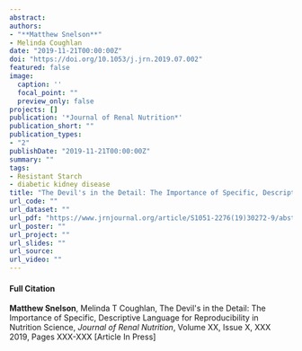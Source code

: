 ```yaml
---
abstract: 
authors:
- "**Matthew Snelson**"
- Melinda Coughlan
date: "2019-11-21T00:00:00Z"
doi: "https://doi.org/10.1053/j.jrn.2019.07.002"
featured: false
image:
  caption: ''
  focal_point: ""
  preview_only: false
projects: []
publication: '*Journal of Renal Nutrition*'
publication_short: ""
publication_types:
- "2"
publishDate: "2019-11-21T00:00:00Z"
summary: ""
tags: 
- Resistant Starch
- diabetic kidney disease
title: "The Devil's in the Detail: The Importance of Specific, Descriptive Language for Reproducibility in Nutrition Science"
url_code: ""
url_dataset: ""
url_pdf: "https://www.jrnjournal.org/article/S1051-2276(19)30272-9/abstract"
url_poster: ""
url_project: ""
url_slides: ""
url_source: 
url_video: ""
---
```


#### Full Citation
**Matthew Snelson**, Melinda T Coughlan, The Devil's in the Detail: The Importance of Specific, Descriptive Language for Reproducibility in Nutrition Science, *Journal of Renal Nutrition*, Volume XX, Issue X, XXX 2019, Pages XXX-XXX [Article In Press]
